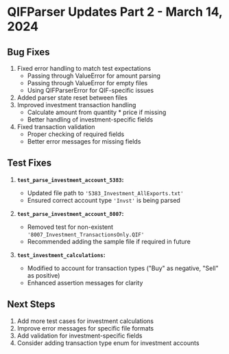 # QIFParser Updates Part 2 - March 14, 2024

## Bug Fixes
1. Fixed error handling to match test expectations
   - Passing through ValueError for amount parsing
   - Passing through ValueError for empty files
   - Using QIFParserError for QIF-specific issues
2. Added parser state reset between files
3. Improved investment transaction handling
   - Calculate amount from quantity * price if missing
   - Better handling of investment-specific fields
4. Fixed transaction validation
   - Proper checking of required fields
   - Better error messages for missing fields

## Test Fixes
1. **`test_parse_investment_account_5383`:**
   - Updated file path to `'5383_Investment_AllExports.txt'`
   - Ensured correct account type `'Invst'` is being parsed

2. **`test_parse_investment_account_8007`:**
   - Removed test for non-existent `'8007_Investment_TransactionsOnly.QIF'`
   - Recommended adding the sample file if required in future

3. **`test_investment_calculations`:**
   - Modified to account for transaction types ("Buy" as negative, "Sell" as positive)
   - Enhanced assertion messages for clarity

## Next Steps
1. Add more test cases for investment calculations
2. Improve error messages for specific file formats
3. Add validation for investment-specific fields
4. Consider adding transaction type enum for investment accounts 